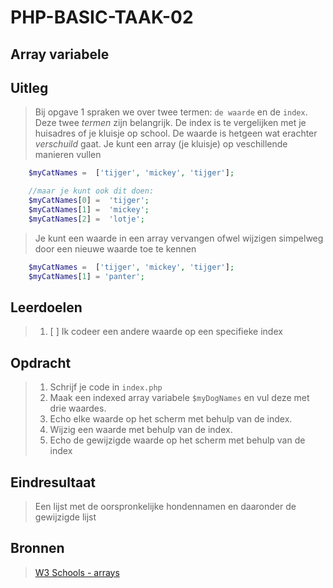 # PHP-BASIC-TAAK-02

## Array variabele

## Uitleg

> Bij opgave 1 spraken we over twee termen: `de waarde` en de `index`. Deze twee _termen_ zijn belangrijk. De index is te vergelijken met je huisadres of je kluisje op school. De waarde is hetgeen wat erachter _verschuild_ gaat. Je kunt een array (je kluisje) op veschillende manieren vullen

```php
    $myCatNames =  ['tijger', 'mickey', 'tijger'];

    //maar je kunt ook dit doen:
    $myCatNames[0] =  'tijger';
    $myCatNames[1] =  'mickey';
    $myCatNames[2] =  'lotje';

```

> Je kunt een waarde in een array vervangen ofwel wijzigen simpelweg door een nieuwe waarde toe te kennen

```php
    $myCatNames =  ['tijger', 'mickey', 'tijger'];
    $myCatNames[1] = 'panter';
```

## Leerdoelen

> 1.  [ ] Ik codeer een andere waarde op een specifieke index

## Opdracht

> 1.  Schrijf je code in `index.php`
> 2.  Maak een indexed array variabele `$myDogNames` en vul deze met drie waardes.
> 3.  Echo elke waarde op het scherm met behulp van de index.
> 4.  Wijzig een waarde met behulp van de index.
> 5.  Echo de gewijzigde waarde op het scherm met behulp van de index

## Eindresultaat
> Een lijst met de oorspronkelijke hondennamen en daaronder de gewijzigde lijst

## Bronnen

> [W3 Schools - arrays](https://www.w3schools.com/PHP/php_arrays.asp)


<!--- ------------ DIT COMMENTAAR LATEN STAAN AUB ------------
------------------ ------------------------------ ------------
------------------ eagle ref:29317031
------------------ ------------------------------ ------------
------------------ DIT COMMENTAAR LATEN STAAN AUB -------- -->